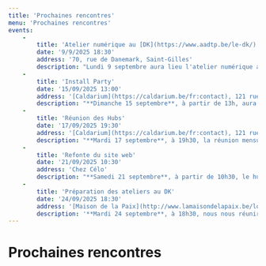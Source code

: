 ```yaml
---
title: 'Prochaines rencontres'
menu: 'Prochaines rencontres'
events:
    -
        title: 'Atelier numérique au [DK](https://www.aadtp.be/le-dk/)'
        date: '9/9/2025 18:30'
        address: '70, rue de Danemark, Saint-Gilles'
        description: "Lundi 9 septembre aura lieu l'atelier numérique au [DK](https://www.aadtp.be/le-dk/). L'occasion de rencontrer l'équipe derrière le journal *[Curseurs](https://curseurs.be)*. En deuxième partie de soirée, deux courts-métrages seront projetés : *Les Yeux Carrés* de Louison Assié et Laure Massiet du Biest, et *Comment les chatons mignons vont détruire l’humanité* de Hack Sim. Les projections seront suivies d'une discussion avec les réalisateurices. Toutes les infos ici : https://ateliers-dk.be/evenements/rencontre-avec-curseurs-et-cine-debat\n"
    -
        title: 'Install Party'
        date: '15/09/2025 13:00'
        address: '[Caldarium](https://caldarium.be/fr:contact), 121 rue de Wautier, Laeken'
        description: "**Dimanche 15 septembre**, à partir de 13h, aura lieu notre install party mensuelle au [Caldarium](https://caldarium.be/fr:contact) *(c'est un moment de support et plus largement de découverte de Neutrinet)*.\n"
    -
        title: 'Réunion des Hubs'
        date: '17/09/2025 19:30'
        address: '[Caldarium](https://caldarium.be/fr:contact), 121 rue de Wautier, Laeken'
        description: "**Mardi 17 septembre**, à 19h30, la réunion mensuelle des hubs se tiendra au [Caldarium](https://caldarium.be/fr:contact). *(c'est un moment où nous parcourons les activités que Neutrinet a réalisées)*\n"
    -
        title: 'Refonte du site web'
        date: '21/09/2025 10:30'
        address: 'Chez Célo'
        description: "**Samedi 21 septembre**, à partir de 10h30, le hub communication se réunira chez Célo pour continuer à travailler sur la refonte [du site](https://neutrinet.be). *(vos idées et suggestions pour améliorer le site web sont les bienvenues! Un pad est prévu à cet effet: https://doc.neutrinet.be/2024-refonte-site-boite-a-idees?both#)*\n"
    -
        title: 'Préparation des ateliers au DK'
        date: '24/09/2025 18:30'
        address: '[Maison de la Paix](http://www.lamaisondelapaix.be/localisation/), 35 rue Van Elewyck, Ixelles'
        description: '**Mardi 24 septembre**, à 18h30, nous nous réunirons avec d''autres à la [Maison de la Paix](http://www.lamaisondelapaix.be/localisation/) pour discuter du programme et de l''organisation des prochains ateliers du DK.'
---
```


# Prochaines rencontres